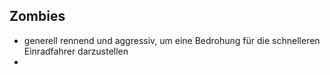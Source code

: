 ## Zombies
+ generell rennend und aggressiv, um eine Bedrohung für die schnelleren Einradfahrer darzustellen
+ 
